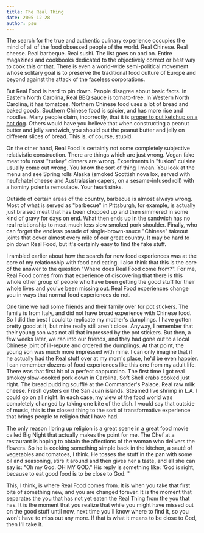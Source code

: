 ```yaml
---
title: The Real Thing
date: 2005-12-28
author: psu
---
```


The search for the true and authentic culinary experience occupies the mind of all of the food obsessed people of the world. Real Chinese. Real cheese. Real barbeque. Real sushi. The list goes on and on. Entire magazines and cookbooks dedicated to the objectively correct or best way to cook this or that. There is even a world-wide semi-political movement whose solitary goal is to preserve the traditional food culture of Europe and beyond against the attack of the faceless corporations.

But Real Food is hard to pin down. People disagree about basic facts. In Eastern North Carolina, Real BBQ sauce is tomato-free. In Western North Carolina, it has tomatoes. Northern Chinese food uses a lot of bread and baked goods. Southern Chinese food is spicier, and has more rice and noodles. Many people claim, incorrectly, that it is <a href="http://mutable-states.com/hot-dog-rules.html">proper to put ketchup on a hot dog</a>. Others would have you believe that when constructing a peanut butter and jelly sandwich, you should put the peanut butter and jelly on different slices of bread. This is, of course, stupid.

On the other hand, Real Food is certainly not some completely subjective relativistic construction. There are things which are just wrong. Vegan fake meat tofu roast "turkey" dinners are wrong. Experiments in "fusion" cuisine usually come out wrong. You know the sort of thing I mean. You look at the menu and see Spring rolls Alaska (smoked Scottish nova lox, served with neufchatel cheese and Australasian capers, on a sesame-infused roll) with a hominy polenta remoulade. Your heart sinks.

Outside of certain areas of the country, barbecue is almost always wrong. Most of what is served as "barbecue" in Pittsburgh, for example, is actually just braised meat that has been chopped up and then simmered in some kind of gravy for days on end. What then ends up in the sandwich has no real relationship to meat much less slow smoked pork shoulder.
Finally, who can forget the endless parade of single-brown-sauce "Chinese" takeout joints that cover almost every mile of our great country. It may be hard to pin down Real Food, but it's certainly easy to find the fake stuff.

I rambled earlier about how the search for new food experiences was at the core of my relationship with food and eating. I also think that this is the core of the answer to the question "Where does Real Food come from?". For me, Real Food comes from that experience of discovering that there is this whole other group of people who have been getting the good stuff for their whole lives and you've been missing out. Real Food experiences change you in ways that normal food experiences do not.

One time we had some friends and their family over for pot stickers. The family is from Italy, and did not have broad experience with Chinese food. So I did the best I could to replicate my mother's dumplings. I have gotten pretty good at it, but mine really still aren't close. Anyway, I remember that their young son was not all that impressed by the pot stickers. But then, a few weeks later, we ran into our friends, and they had gone out to a local Chinese joint of ill-repute and ordered the dumplings. At that point, the young son was much more impressed with mine. I can only imagine that if he actually had the Real stuff over at my mom's place, he'd be even happier.
I can remember dozens of food experiences like this one from my adult life. There was that first hit of a perfect cappuccino. The first time I got real smokey slow-cooked pork down in Carolina. Soft Shell crabs cooked just right. The bread pudding soufflé at the Commander's Palace. Real raw milk cheese. Fresh oysters on the San Juan islands. Steamed live shrimp in L.A. I could go on all night. In each case, my view of the food world was completely changed by taking one bite of the dish. I would say that outside of music, this is the closest thing to the sort of transformative experience that brings people to religion that I have had.

The only reason I bring up religion is a great scene in a great food movie called Big Night that actually makes the point for me. The Chef at a restaurant is hoping to obtain the affections of the woman who delivers the flowers. So he is cooking something simple back in the kitchen, a sauté of vegetables and tomatoes, I think. He tosses the stuff in the pan with some oil and seasoning, stirs it around and then gives her a taste, and all she can say is: "Oh my God. OH MY GOD."
His reply is something like: 'God is right, because to eat good food is to be close to God. "

This, I think, is where Real Food comes from. It is when you take that first bite of something new, and you are changed forever. It is the moment that separates the you that has not yet eaten the Real Thing from the you that has. It is the moment that you realize that while you might have missed out on the good stuff until now, next time you'll know where to find it, so you won't have to miss out any more.
If that is what it means to be close to God, then I'll take it.